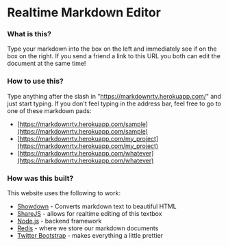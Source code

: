 # Realtime Markdown Editor

### What is this?

Type your markdown into the box on the left and immediately see if on the box on the right. If you send a friend a link to this URL you both can edit the document at the same time!

### How to use this?

Type anything after the slash in "https://markdownrtv.herokuapp.com/" and just start typing. If you don't feel typing in the address bar, feel free to go to one of these markdown pads:

- [https://markdownrtv.herokuapp.com/sample](https://markdownrtv.herokuapp.com/sample)
- [https://markdownrtv.herokuapp.com/my_project](https://markdownrtv.herokuapp.com/my_project)
- [https://markdownrtv.herokuapp.com/whatever](https://markdownrtv.herokuapp.com/whatever)

### How was this built?

This website uses the following to work:

 - [Showdown](https://github.com/showdownjs/showdown) - Converts markdown text to beautiful HTML
 - [ShareJS](http://sharejs.org/) - allows for realtime editing of this textbox
 - [Node.js](https://nodejs.org/) - backend framework
 - [Redis](http://redis.io/) - where we store our markdown documents
 - [Twitter Bootstrap](http://getbootstrap.com/) - makes everything a little prettier
